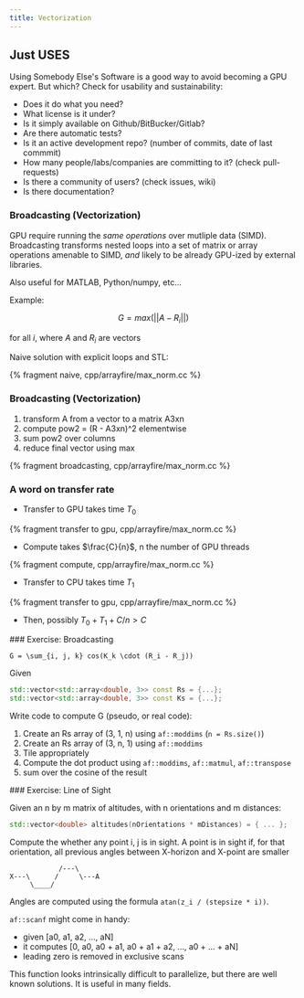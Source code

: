 ```yaml
---
title: Vectorization
---
```


## Just USES

Using Somebody Else's Software is a good way to avoid becoming a GPU expert.
But which? Check for usability and sustainability:

* Does it do what you need?
* What license is it under?
* Is it simply available on Github/BitBucker/Gitlab?
* Are there automatic tests?
* Is it an active development repo? (number of commits, date of last commmit)
* How many people/labs/companies are committing to it? (check pull-requests)
* Is there a community of users? (check issues, wiki)
* Is there documentation?

### Broadcasting (Vectorization)

GPU require running the *same operations* over mutliple data (SIMD). Broadcasting
transforms nested loops into a set of matrix or array operations amenable to
SIMD, *and* likely to be already GPU-ized by external libraries.

Also useful for MATLAB, Python/numpy, etc...

Example:

$$G = max(||A - R_i||)$$

for all $i$, where $A$ and $R_i$ are vectors

Naive solution with explicit loops and STL:

{% fragment naive, cpp/arrayfire/max_norm.cc %}

### Broadcasting (Vectorization)

1. transform A from a vector to a matrix A3xn
1. compute pow2 = (R - A3xn)^2 elementwise
1. sum pow2 over columns
1. reduce final vector using max

{% fragment broadcasting, cpp/arrayfire/max_norm.cc %}

### A word on transfer rate

- Transfer to GPU takes time $T_0$

{% fragment transfer to gpu, cpp/arrayfire/max_norm.cc %}

- Compute takes $\frac{C}{n}$, n the number of GPU threads

{% fragment compute, cpp/arrayfire/max_norm.cc %}

- Transfer to CPU takes time $T_1$

{% fragment transfer to gpu, cpp/arrayfire/max_norm.cc %}

- Then, possibly $T_0 + T_1 + C/n > C$


### Exercise: Broadcasting

`G = \sum_{i, j, k} cos(K_k \cdot (R_i - R_j))`

Given

``` cpp
std::vector<std::array<double, 3>> const Rs = {...};
std::vector<std::array<double, 3>> const Ks = {...};
```

Write code to compute G (pseudo, or real code):

1. Create an Rs array of (3, 1, n) using `af::moddims` (`n = Rs.size()`)
1. Create an Rs array of (3, n, 1) using `af::moddims`
1. Tile appropriately
1. Compute the dot product using `af::moddims`, `af::matmul`, `af::transpose`
1. sum over the cosine of the result


### Exercise: Line of Sight

Given an n by m matrix of altitudes, with n orientations and m distances:

``` cpp
std::vector<double> altitudes(nOrientations * mDistances) = { ... };
```

Compute the whether any point i, j is in sight.
A point is in sight if, for that orientation, all previous angles between
X-horizon and X-point are smaller

                /---\
    X---\      /     \---A
         \____/

Angles are computed using the formula `atan(z_i / (stepsize * i))`.

`af::scanf` might come in handy:
- given [a0, a1, a2, ..., aN]
- it computes [0, a0, a0 + a1, a0 + a1 + a2, ..., a0 + ... + aN]
- leading zero is removed in exclusive scans

This function looks intrinsically difficult to parallelize, but there are well
known solutions. It is useful in many fields.
